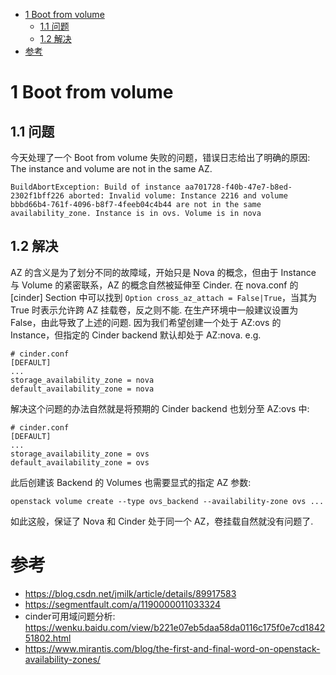 
<!-- @import "[TOC]" {cmd="toc" depthFrom=1 depthTo=6 orderedList=false} -->

<!-- code_chunk_output -->

* [1 Boot from volume](#1-boot-from-volume)
	* [1.1 问题](#11-问题)
	* [1.2 解决](#12-解决)
* [参考](#参考)

<!-- /code_chunk_output -->

# 1 Boot from volume

## 1.1 问题

今天处理了一个 Boot from volume 失败的问题，错误日志给出了明确的原因: The instance and volume are not in the same AZ. 

```
BuildAbortException: Build of instance aa701728-f40b-47e7-b8ed-2302f1bff226 aborted: Invalid volume: Instance 2216 and volume bbbd66b4-761f-4096-b8f7-4feeb04c4b44 are not in the same availability_zone. Instance is in ovs. Volume is in nova
```

## 1.2 解决

AZ 的含义是为了划分不同的故障域，开始只是 Nova 的概念，但由于 Instance 与 Volume 的紧密联系，AZ 的概念自然被延伸至 Cinder. 在 nova.conf 的 [cinder] Section 中可以找到 `Option cross_az_attach = False|True`，当其为 True 时表示允许跨 AZ 挂载卷，反之则不能. 在生产环境中一般建议设置为 False，由此导致了上述的问题. 因为我们希望创建一个处于 AZ:ovs 的 Instance，但指定的 Cinder backend 默认却处于 AZ:nova. e.g.

```
# cinder.conf
[DEFAULT]
...
storage_availability_zone = nova
default_availability_zone = nova
```

解决这个问题的办法自然就是将预期的 Cinder backend 也划分至 AZ:ovs 中: 

```
# cinder.conf
[DEFAULT]
...
storage_availability_zone = ovs
default_availability_zone = ovs
```

此后创建该 Backend 的 Volumes 也需要显式的指定 AZ 参数: 

```
openstack volume create --type ovs_backend --availability-zone ovs ...
```

如此这般，保证了 Nova 和 Cinder 处于同一个 AZ，卷挂载自然就没有问题了. 


# 参考

- https://blog.csdn.net/jmilk/article/details/89917583
- https://segmentfault.com/a/1190000011033324
- cinder可用域问题分析: https://wenku.baidu.com/view/b221e07eb5daa58da0116c175f0e7cd184251802.html
- https://www.mirantis.com/blog/the-first-and-final-word-on-openstack-availability-zones/